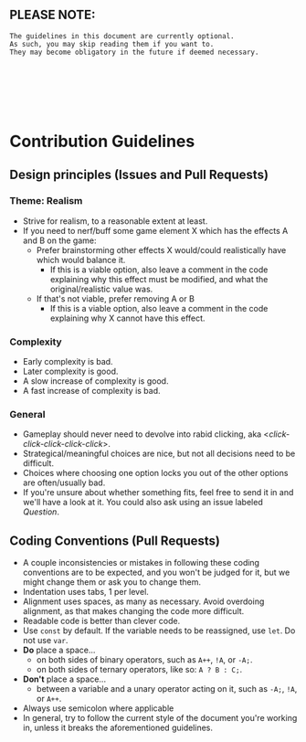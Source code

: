 

## PLEASE NOTE:
    The guidelines in this document are currently optional.
    As such, you may skip reading them if you want to.
    They may become obligatory in the future if deemed necessary.
&nbsp;
 
&nbsp;
 
&nbsp;
# Contribution Guidelines
## Design principles (Issues and Pull Requests)
### Theme: Realism
* Strive for realism, to a reasonable extent at least.
* If you need to nerf/buff some game element X which has the effects A and B on the game:
  <ul type="decimal" markdown="1">
    <li>  Prefer brainstorming other effects X would/could realistically have which would balance it.
      <ul><li> If this is a viable option,
      also leave a comment in the code explaining why this effect must be modified,
      and what the original/realistic value was.</li></ul>
    </li>
    <li>  If that's not viable, prefer removing A or B
      <ul><li>If this is a viable option, also leave a comment in the code explaining why X cannot have this effect.</li></ul>
    </li>
  </ul>
### Complexity
* Early complexity is bad.
* Later complexity is good.
* A slow increase of complexity is good.
* A fast increase of complexity is bad.
### General
* Gameplay should never need to devolve into rabid clicking, aka <*click-click-click-click-click*>.
* Strategical/meaningful choices are nice, but not all decisions need to be difficult.
* Choices where choosing one option locks you out of the other options are often/usually bad.
* If you're unsure about whether something fits, feel free to send it in and we'll have a look at it. You could also ask using an issue labeled *Question*.

## Coding Conventions (Pull Requests)
* A couple inconsistencies or mistakes in following these coding conventions are to be expected,
and you won't be judged for it, but we might change them or ask you to change them.
* Indentation uses tabs, 1 per level.
* Alignment uses spaces, as many as necessary. Avoid overdoing alignment, as that makes changing the code more difficult.
* Readable code is better than clever code.
* Use `const` by default. If the variable needs to be reassigned, use `let`. Do not use `var`.
* **Do** place a space...
  * on both sides of binary operators, such as `A++`, `!A`, or `-A;`.
    <!--
      This was probably overdoing it at the current stage of this repository,
      but keeping it here in a comment in case it becomes useful in later stages
    <details><summary>Examples</summary>
    <!--
        Try to not fiddle too much with this part,
        as there are some peculiar things going on.
        To give you a bit of an idea: Syntactically
        significant whitespace in HTML somehow???
        
        To sum it up: Here be dark and foul magic, so tread carefully,
        ye poor unfortunate souls who venture in these treacherous lands,
        lest ye lose soul and sanity in these cursed catacombs of code.
        
                                                                  Azarlak
    -TEMP_BREAK_DUE_TO_ENCOMPASSING_COMMENT->
    
    <p>
    
    <!--  Don't remove the empty line above this or everything breaks. -TEMP_BREAK_DUE_TO_ENCOMPASSING_COMMENT->
    ```javascript
    // Arithmetic
    A + B;   A * B;   A ** B;   A % B;
    A - B;   A / B;
    
    // Assignment
    A = B;   A += B;   A *= B;   A **= B;   A &= B;   A ^= B;   A <<= B;   A >>>= B;
             A -= B;   A /= B;              A |= B;   A %= B;   A >>= B;
    
    // Comparison
    A === B;   A == B;   A > B;   A >= B;
    A !== B;   A != B;   A < B;   A <= B;
    
    // Boolean
    A && B;
    A || B;
    
    // Bitwise
    A & B;   A << B;   A ^ B;
    A | B;   A >> B;   A >>> B;
    ```
    </p>
    </details>
    -->
  * on both sides of ternary operators, like so: `A ? B : C;`.
* **Don't** place a space...
  * between a variable and a unary operator acting on it, such as `-A;`, `!A`, or `A++`.
* Always use semicolon where applicable
* In general, try to follow the current style of the document you're working in, unless it breaks the aforementioned guidelines.
